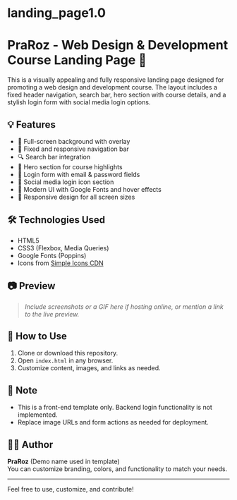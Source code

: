 # landing_page1.0

# PraRoz - Web Design & Development Course Landing Page 🚀

This is a visually appealing and fully responsive landing page designed for promoting a web design and development course. The layout includes a fixed header navigation, search bar, hero section with course details, and a stylish login form with social media login options.

## 💡 Features

- 🌄 Full-screen background with overlay
- 🧭 Fixed and responsive navigation bar
- 🔍 Search bar integration
- 📣 Hero section for course highlights
- 🔐 Login form with email & password fields
- 🔗 Social media login icon section
- 🎨 Modern UI with Google Fonts and hover effects
- 📱 Responsive design for all screen sizes

## 🛠️ Technologies Used

- HTML5
- CSS3 (Flexbox, Media Queries)
- Google Fonts (Poppins)
- Icons from [Simple Icons CDN](https://cdn.jsdelivr.net/npm/simple-icons)

## 📷 Preview

> _Include screenshots or a GIF here if hosting online, or mention a link to the live preview._

## 📁 How to Use

1. Clone or download this repository.
2. Open `index.html` in any browser.
3. Customize content, images, and links as needed.

## 📌 Note

- This is a front-end template only. Backend login functionality is not implemented.
- Replace image URLs and form actions as needed for deployment.

## 👨‍💻 Author

**PraRoz** (Demo name used in template)  
You can customize branding, colors, and functionality to match your needs.

---

Feel free to use, customize, and contribute!

